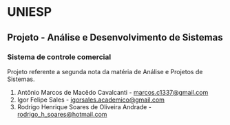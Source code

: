 # UNIESP
## Projeto - Análise e Desenvolvimento de Sistemas
### Sistema de controle comercial

Projeto referente a segunda nota da matéria de Análise e Projetos de Sistemas. 

1. Antônio Marcos de Macêdo Cavalcanti - marcos.c1337@gmail.com
2. Igor Felipe Sales - igorsales.academico@gmail.com
3. Rodrigo Henrique Soares de Oliveira Andrade - rodrigo_h_soares@hotmail.com
